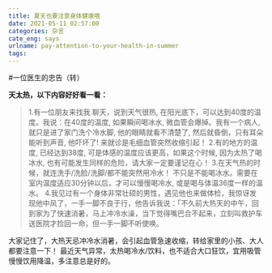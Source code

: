```yaml
---
title: 夏天也要注意身体健康哦
date: 2021-05-11 02:57:00
categories: 杂言
cate_eng: says
urlname: pay-attention-to-your-health-in-summer
tags:
---
```

<!--markdown-->#一位医生的忠告（转）

**天太热，以下内容好好看一看：**


>1.有一位朋友来找我 聊天，说到天气很热, 在阳光底下，可以达到40度的温度。我说：在40度的温度, 如果瞬间喝冰水, 微血管会爆掉。我有一个病人, 就只是进了家门洗个冷水脚, 他的眼睛就看不清楚了, 然后就昏倒，只有耳朵能听到声音, 他吓坏了! 来就诊是毛细血管突然收缩引起！
>2.有的地方的温度, 已经达到38度, 可是体感的温度应该更高，如果这个时候, 因为太热了喝冰水, 也有可能发生同样的危险，请大家一定要谨记在心！
>3.在天气热的时候，就连洗手/洗脸/洗脚/都不能突然用冷水！ 不只是不能喝冰水。需要在室内温度适应30分钟以后，才可以慢慢喝冷水, 或是喝与体温36度一样的温水。
>4.我见过有一个身体非常壮硕的男性，遇见他也来做体检，我惊讶发现他中风了，一手一脚不良于行，他告诉我说：「不久前大热天的中午，回到家为了快速消暑，马上冲冷水澡，当下觉得嘴巴合不起来，立刻叫救护车送医院才捡回一命，但一手一脚不听使唤。

大家记住了，大热天忌冲冷水消暑，会引起血管急速收缩，转给家里的小孩、大人都要注意一下！
最近天气异常，太热喝冷水/饮料，也不适合大口狂饮，宜用吸管慢慢饮用降温，多注意总是好的。